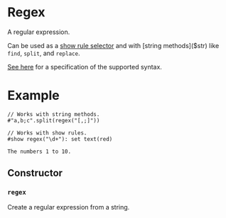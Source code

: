 # Regex

A regular expression.

Can be used as a [show rule selector]($styling/#show-rules) and with
[string methods]($str) like `find`, `split`, and `replace`.

[See here](https://docs.rs/regex/latest/regex/#syntax) for a specification
of the supported syntax.

# Example
```example
// Works with string methods.
#"a,b;c".split(regex("[,;]"))

// Works with show rules.
#show regex("\d+"): set text(red)

The numbers 1 to 10.
```

## Constructor

### `regex`

Create a regular expression from a string.

